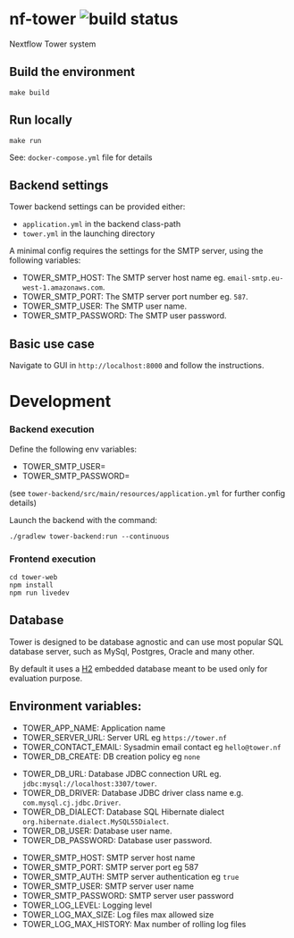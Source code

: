 # nf-tower ![build status](https://codebuild.eu-west-1.amazonaws.com/badges?uuid=eyJlbmNyeXB0ZWREYXRhIjoid1VqblVBMmVDbE54MUdrTUNra0l5eGl3WWcxR0xCaDU1UVFJV1IzRWdodTJNNmx0d2Q3SS84REdaN1BOTUg4VVd5bS9Xdk8zeW5leFRON1NRZTZSVzhvPSIsIml2UGFyYW1ldGVyU3BlYyI6InVyaGJMWktuOGpDVDQ0WGsiLCJtYXRlcmlhbFNldFNlcmlhbCI6MX0%3D&branch=master)

Nextflow Tower system

## Build the environment 

    make build

## Run locally

    make run

See: `docker-compose.yml` file for details


## Backend settings  

Tower backend settings can be provided either:
  - `application.yml` in the backend class-path
  - `tower.yml` in the launching directory

A minimal config requires the settings for the SMTP 
server, using the following variables: 

- TOWER_SMTP_HOST: The SMTP server host name eg. `email-smtp.eu-west-1.amazonaws.com`.
- TOWER_SMTP_PORT: The SMTP server port number eg. `587`.
- TOWER_SMTP_USER: The SMTP user name.  
- TOWER_SMTP_PASSWORD: The SMTP user password.
 

## Basic use case
    
Navigate to GUI in `http://localhost:8000` and follow the instructions.

# Development 

### Backend execution 

Define the following env variables: 

- TOWER_SMTP_USER=<smtp user name>
- TOWER_SMTP_PASSWORD=<smpt password>

(see `tower-backend/src/main/resources/application.yml` for further config details)

Launch the backend with the command: 

```
./gradlew tower-backend:run --continuous
```

### Frontend execution 

```
cd tower-web
npm install
npm run livedev
```

## Database 

Tower is designed to be database agnostic and can use most popular SQL 
database server, such as MySql, Postgres, Oracle and many other. 

By default it uses a [H2](https://www.h2database.com) embedded database meant to be used only for 
evaluation purpose. 


## Environment variables: 

* TOWER_APP_NAME: Application name
* TOWER_SERVER_URL: Server URL eg `https://tower.nf`
* TOWER_CONTACT_EMAIL: Sysadmin email contact eg `hello@tower.nf`
* TOWER_DB_CREATE: DB creation policy eg `none`
- TOWER_DB_URL: Database JDBC connection URL eg. `jdbc:mysql://localhost:3307/tower`. 
- TOWER_DB_DRIVER: Database JDBC driver class name e.g. `com.mysql.cj.jdbc.Driver`.
- TOWER_DB_DIALECT: Database SQL Hibernate dialect `org.hibernate.dialect.MySQL55Dialect`.   
- TOWER_DB_USER: Database user name.
- TOWER_DB_PASSWORD: Database user password.
* TOWER_SMTP_HOST: SMTP server host name
* TOWER_SMTP_PORT: SMTP server port eg 587
* TOWER_SMTP_AUTH: SMTP server authentication eg `true`
* TOWER_SMTP_USER: SMTP server user name 
* TOWER_SMTP_PASSWORD: SMTP server user password 
* TOWER_LOG_LEVEL: Logging level
* TOWER_LOG_MAX_SIZE: Log files max allowed size
* TOWER_LOG_MAX_HISTORY: Max number of rolling log files

